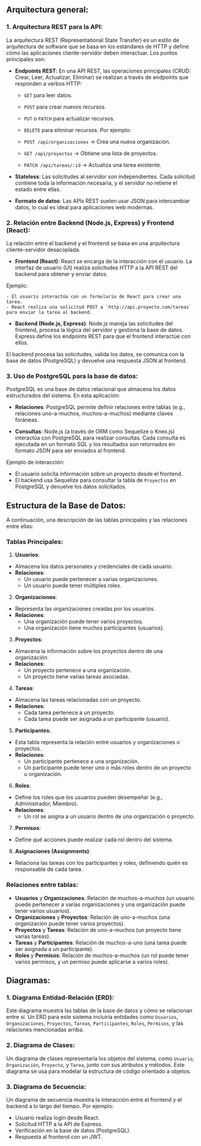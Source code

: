 ## Arquitectura general:

### 1. Arquitectura REST para la API:

La arquitectura REST (Representational State Transfer) es un estilo de arquitectura de software que se basa en los estándares de HTTP y define cómo las aplicaciones cliente-servidor deben interactuar. Los puntos principales son:

- **Endpoints REST**: En una API REST, las operaciones principales (CRUD: Crear, Leer, Actualizar, Eliminar) se realizan a través de endpoints que responden a verbos HTTP:

  - `GET` para leer datos.
  - `POST` para crear nuevos recursos.
  - `PUT` o `PATCH` para actualizar recursos.
  - `DELETE` para eliminar recursos.
    Por ejemplo:

  - `POST /api/organizaciones` -> Crea una nueva organización.
  - `GET /api/proyectos` -> Obtiene una lista de proyectos.
  - `PATCH /api/tareas/:id` -> Actualiza una tarea existente.

- **Stateless**: Las solicitudes al servidor son independientes. Cada solicitud contiene toda la información necesaria, y el servidor no retiene el estado entre ellas.

- **Formato de datos**: Las APIs REST suelen usar JSON para intercambiar datos, lo cual es ideal para aplicaciones web modernas.

### 2. Relación entre Backend (Node.js, Express) y Frontend (React):

La relación entre el backend y el frontend se basa en una arquitectura cliente-servidor desacoplada.

- **Frontend (React)**: React se encarga de la interacción con el usuario. La interfaz de usuario (UI) realiza solicitudes HTTP a la API REST del backend para obtener y enviar datos.

Ejemplo:

    - El usuario interactúa con un formulario de React para crear una tarea.
    - React realiza una solicitud POST a `http://api.proyecto.com/tareas` para enviar la tarea al backend.

- **Backend (Node.js, Express)**: Node.js maneja las solicitudes del frontend, procesa la lógica del servidor y gestiona la base de datos. Express define los endpoints REST para que el frontend interactúe con ellos.

El backend procesa las solicitudes, valida los datos, se comunica con la base de datos (PostgreSQL) y devuelve una respuesta JSON al frontend.

### 3. Uso de PostgreSQL para la base de datos:

PostgreSQL es una base de datos relacional que almacena los datos estructurados del sistema. En esta aplicación:

- **Relaciones**: PostgreSQL permite definir relaciones entre tablas (e.g., relaciones uno-a-muchos, muchos-a-muchos) mediante claves foráneas.

- **Consultas**: Node.js (a través de ORM como Sequelize o Knex.js) interactúa con PostgreSQL para realizar consultas. Cada consulta es ejecutada en un formato SQL y los resultados son retornados en formato JSON para ser enviados al frontend.

Ejemplo de interacción:

- El usuario solicita información sobre un proyecto desde el frontend.
- El backend usa Sequelize para consultar la tabla de `Proyectos` en PostgreSQL y devuelve los datos solicitados.

## Estructura de la Base de Datos:

A continuación, una descripción de las tablas principales y las relaciones entre ellas:

### Tablas Principales:

1. **Usuarios**:

- Almacena los datos personales y credenciales de cada usuario.
- **Relaciones**:
  - Un usuario puede pertenecer a varias organizaciones.
  - Un usuario puede tener múltiples roles.

2. **Organizaciones**:

- Representa las organizaciones creadas por los usuarios.
- **Relaciones**:
  - Una organización puede tener varios proyectos.
  - Una organización tiene muchos participantes (usuarios).

3. **Proyectos**:

- Almacena la información sobre los proyectos dentro de una organización.
- **Relaciones**:
  - Un proyecto pertenece a una organización.
  - Un proyecto tiene varias tareas asociadas.

4. **Tareas**:

- Almacena las tareas relacionadas con un proyecto.
- **Relaciones**:
  - Cada tarea pertenece a un proyecto.
  - Cada tarea puede ser asignada a un participante (usuario).

5. **Participantes**:

- Esta tabla representa la relación entre usuarios y organizaciones o proyectos.
- **Relaciones**:
  - Un participante pertenece a una organización.
  - Un participante puede tener uno o más roles dentro de un proyecto u organización.

6. **Roles**:

- Define los roles que los usuarios pueden desempeñar (e.g., Administrador, Miembro).
- **Relaciones**:
  - Un rol se asigna a un usuario dentro de una organización o proyecto.

7. **Permisos**:

- Define qué acciones puede realizar cada rol dentro del sistema.

8. **Asignaciones (Assignments)**:

- Relaciona las tareas con los participantes y roles, definiendo quién es responsable de cada tarea.

### Relaciones entre tablas:

- **Usuarios** y **Organizaciones**:
  Relación de muchos-a-muchos (un usuario puede pertenecer a varias organizaciones y una organización puede tener varios usuarios).
- **Organizaciones** y **Proyectos**:
  Relación de uno-a-muchos (una organización puede tener varios proyectos).
- **Proyectos** y **Tareas**:
  Relación de uno-a-muchos (un proyecto tiene varias tareas).
- **Tareas** y **Participantes**:
  Relación de muchos-a-uno (una tarea puede ser asignada a un participante).
- **Roles** y **Permisos**:
  Relación de muchos-a-muchos (un rol puede tener varios permisos, y un permiso puede aplicarse a varios roles).

## Diagramas:

### 1. Diagrama Entidad-Relación (ERD):

Este diagrama muestra las tablas de la base de datos y cómo se relacionan entre sí. Un ERD para este sistema incluiría entidades como `Usuarios`, `Organizaciones`, `Proyectos`, `Tareas`, `Participantes`, `Roles`, `Permisos`, y las relaciones mencionadas arriba.

### 2. Diagrama de Clases:

Un diagrama de clases representaría los objetos del sistema, como `Usuario`, `Organización`, `Proyecto`, y `Tarea`, junto con sus atributos y métodos. Este diagrama se usa para modelar la estructura de código orientado a objetos.

### 3. Diagrama de Secuencia:

Un diagrama de secuencia muestra la interacción entre el frontend y el backend a lo largo del tiempo. Por ejemplo:

- Usuario realiza login desde React.
- Solicitud HTTP a la API de Express.
- Verificación en la base de datos (PostgreSQL).
- Respuesta al frontend con un JWT.
